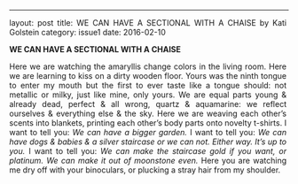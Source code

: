 ---
layout: post
title: WE CAN HAVE A SECTIONAL WITH A CHAISE by Kati Golstein
category: issue1
date: 2016-02-10

<style>
p {
	max-width: 500px;
    text-align: justify;
}
</style>

**WE CAN HAVE A SECTIONAL WITH A CHAISE**

<p>Here we are watching the amaryllis change colors in the living room. Here 
we are learning to kiss  on a dirty wooden floor. Yours was the ninth 
tongue to enter my mouth but the first to ever taste like a tongue should: 
not metallic or milky, just like mine, only yours. We are equal parts 
young &amp; already dead, perfect &amp; all wrong, quartz &amp; aquamarine: 
we reflect ourselves &amp; everything else &amp; the sky. Here we are weaving 
each other’s scents into blankets, printing each other’s body parts onto 
novelty t-shirts. I want to tell you: <i>We can have a bigger garden.</i> I want
to tell you: <i>We can have dogs &amp; babies &amp; a silver staircase or we can not. 
Either way. It’s up to you.</i> I want to tell you: <i>We can make the staircase 
gold if you want, or platinum. We can make it out of moonstone 
even.</i> Here you are watching me dry off with your binoculars, or plucking 
a stray hair from my shoulder.</p>
